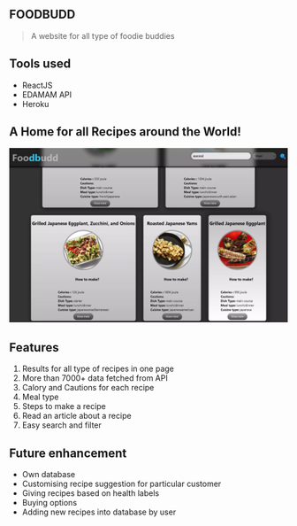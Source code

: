 ## FOODBUDD 
> A website for all type of foodie buddies

## Tools used
- ReactJS
- EDAMAM API
- Heroku

## A Home for all Recipes around the World!
![home](https://github.com/vilasrhegde/vilasrhegde.github.io/blob/2aebfe62768477cf0baeee471691e0cc5ad3af76/images/websites/foodbudd.webp)

## Features
1. Results for all type of recipes in one page
2. More than 7000+ data fetched from API
3. Calory and Cautions for each recipe
4. Meal type 
5. Steps to make a recipe
6. Read an article about a recipe
7. Easy search and filter

## Future enhancement
- Own database
- Customising recipe suggestion for particular customer
- Giving recipes based on health labels
- Buying options
- Adding new recipes into database by user
